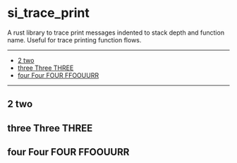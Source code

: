 # si_trace_print<!-- omit in TOC -->

A rust library to trace print messages indented to stack depth and function name.
Useful for trace printing function flows.

---

<!-- TOC generated by Markdown All In One -->
- [2 two](#2-two)
- [three Three THREE](#three-three-three)
- [four Four FOUR FFOOUURR](#four-four-four-ffoouurr)

---

## 2 two

## three Three THREE

## four Four FOUR FFOOUURR
